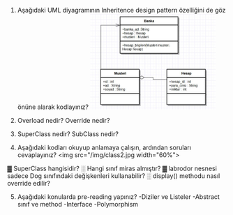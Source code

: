 1. Aşağıdaki UML diyagramının Inheritence design pattern özelliğini de göz önüne alarak kodlayınız?
   <img src="/img/class1.jpg" width="60%"/>

2. Overload nedir? Override nedir?
3. SuperClass nedir? SubClass nedir?

4. Aşağıdaki kodları okuyup anlamaya çalışın, ardından soruları cevaplayınız?
<img src="/img/class2.jpg width="60%">

▓ SuperClass hangisidir?
░ Hangi sınıf miras almıştır?
▓ labrodor nesnesi sadece Dog sınıfındaki değişkenleri kullanabilir?
░ display() methodu nasıl override edilir?

5. Aşağıdaki konularda pre-reading yapınız?
   -Diziler ve Listeler
   -Abstract sınıf ve method
   -Interface
   -Polymorphism

